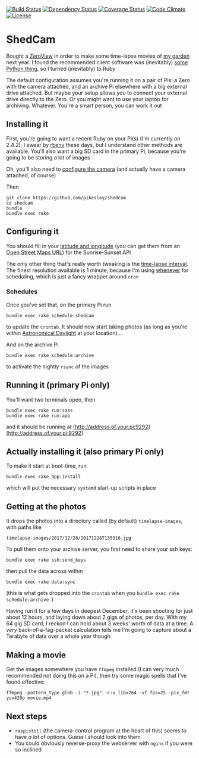 [![Build Status](http://img.shields.io/travis/pikesley/shedcam.svg?style=flat-square)](https://travis-ci.org/pikesley/shedcam)
[![Dependency Status](http://img.shields.io/gemnasium/pikesley/shedcam.svg?style=flat-square)](https://gemnasium.com/pikesley/shedcam)
[![Coverage Status](http://img.shields.io/coveralls/pikesley/shedcam.svg?style=flat-square)](https://coveralls.io/r/pikesley/shedcam)
[![Code Climate](http://img.shields.io/codeclimate/github/pikesley/shedcam.svg?style=flat-square)](https://codeclimate.com/github/pikesley/shedcam)
[![License](http://img.shields.io/:license-mit-blue.svg?style=flat-square)](http://pikesley.mit-license.org)

# ShedCam

Bought a [ZeroView](https://thepihut.com/products/zeroview) in order to make some time-lapse movies of [my garden](https://www.flickr.com/photos/pikesley/collections/72157661958355852/) next year. I found the recommended client software was (inevitably) [some Python thing](https://github.com/alexellis/phototimer), so I turned (inevitably) to Ruby

The default configuration assumes you're running it on a pair of Pis: a Zero with the camera attached, and an archive Pi elsewhere with a big external drive attached. But maybe your setup allows you to connect your external drive directly to the Zero. Or you might want to use your laptop for archiving. Whatever. You're a smart person, you can work it out

## Installing it

First, you're going to want a recent Ruby on your Pi(s) (I'm currently on 2.4.2). I swear by [rbenv](https://github.com/rbenv/rbenv) these days, but I understand other methods are available. You'll also want a big SD card in the primary Pi, because you're going to be storing a lot of images

Oh, you'll also need to [configure the camera](https://www.raspberrypi.org/documentation/configuration/camera.md) (and actually have a camera attached, of course)

Then

```
git clone https://github.com/pikesley/shedcam
cd shedcam
bundle
bundle exec rake
```

## Configuring it

You should fill in your [latitude and longitude](https://github.com/pikesley/shedcam/blob/master/config/config.yml#L3-L4) (you can get them from an [Open Street Maps URL](https://www.openstreetmap.org/#map=18/51.50115/-0.14313)) for the Sunrise-Sunset API

The only other thing that's really worth tweaking is the [time-lapse interval](https://github.com/pikesley/shedcam/blob/master/config/config.yml#L1). The finest resolution available is 1 minute, because I'm using [whenever](https://github.com/javan/whenever) for scheduling, which is just a fancy wrapper around `cron`

### Schedules

Once you've set that, on the primary Pi run

```
bundle exec rake schedule:shedcam
```

to update the `crontab`. It should now start taking photos (as long as you're within [Astronomical Daylight](https://en.wikipedia.org/wiki/Twilight#Astronomical_twilight) at your location)...

And on the archive Pi

```
bundle exec rake schedule:archive
```

to activate the nightly `rsync` of the images

## Running it (primary Pi only)

You'll want two terminals open, then

```
bundle exec rake run:sass
bundle exec rake run:app
```

and it should be running at [http://address.of.your.pi:9292](http://address.of.your.pi:9292)

## Actually installing it (also primary Pi only)

To make it start at boot-time, run

```
bundle exec rake app:install
```

which will put the necessary `systemd` start-up scripts in place

## Getting at the photos

It drops the photos into a directory called (by default) `timelapse-images`, with paths like

```
timelapse-images/2017/12/28/20171228T135316.jpg
```

To pull them onto your archive server, you first need to share your ssh keys:

```
bundle exec rake ssh:send_keys
```

then pull the data across within

```
bundle exec rake data:sync
```

(this is what gets dropped into the `crontab` when you `bundle exec rake schedule:archive
`)

Having run it for a few days in deepest December, it's been shooting for just about 12 hours, and laying down about 2 gigs of photos, per day. With my 64 gig SD card, I reckon I can hold about 3 weeks' worth of data at a time. A _very_ back-of-a-fag-packet calculation tells me I'm going to capture about a Terabyte of data over a whole year though

## Making a movie

Get the images somewhere you have `ffmpeg` installed (I can very much recommended not doing this on a Pi), then try some magic spells that I've found effective:

```
ffmpeg -pattern_type glob -i "*.jpg" -c:v libx264 -vf fps=25 -pix_fmt yuv420p movie.mp4
```

## Next steps

* `raspistill` (the camera-control program at the heart of this) seems to have _a lot_ of options. Guess I should look into them
* You could obviously reverse-proxy the webserver with `nginx` if you were so inclined
